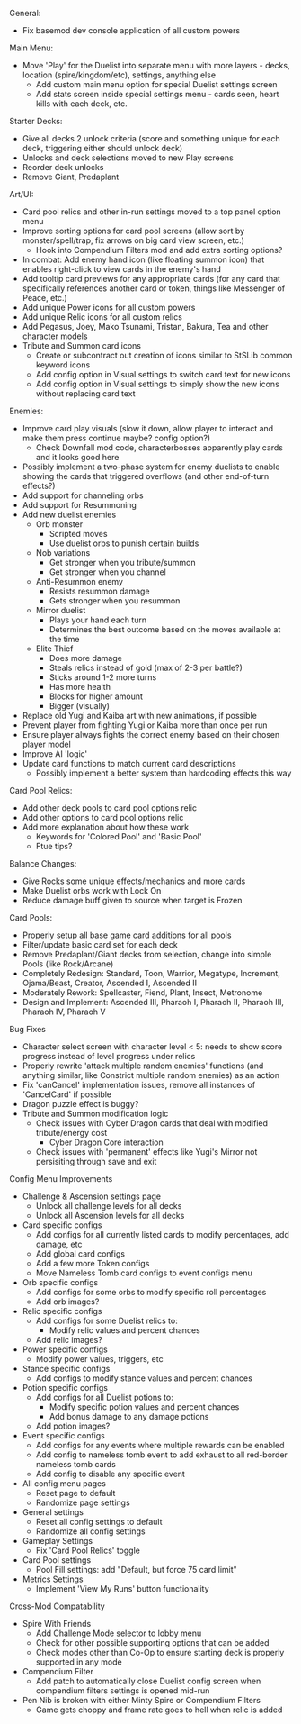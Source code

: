 General:
- Fix basemod dev console application of all custom powers

Main Menu:
- Move 'Play' for the Duelist into separate menu with more layers - decks, location (spire/kingdom/etc), settings, anything else
	- Add custom main menu option for special Duelist settings screen
	- Add stats screen inside special settings menu - cards seen, heart kills with each deck, etc.

Starter Decks:
- Give all decks 2 unlock criteria (score and something unique for each deck, triggering either should unlock deck)
- Unlocks and deck selections moved to new Play screens
- Reorder deck unlocks
- Remove Giant, Predaplant

Art/UI:
- Card pool relics and other in-run settings moved to a top panel option menu
- Improve sorting options for card pool screens (allow sort by monster/spell/trap, fix arrows on big card view screen, etc.)
    - Hook into Compendium Filters mod and add extra sorting options?
- In combat: Add enemy hand icon (like floating summon icon) that enables right-click to view cards in the enemy's hand
- Add tooltip card previews for any appropriate cards (for any card that specifically references another card or token, things like Messenger of Peace, etc.)
- Add unique Power icons for all custom powers
- Add unique Relic icons for all custom relics
- Add Pegasus, Joey, Mako Tsunami, Tristan, Bakura, Tea and other character models
- Tribute and Summon card icons
	- Create or subcontract out creation of icons similar to StSLib common keyword icons
	- Add config option in Visual settings to switch card text for new icons
	- Add config option in Visual settings to simply show the new icons without replacing card text

Enemies:
- Improve card play visuals (slow it down, allow player to interact and make them press continue maybe? config option?)
    - Check Downfall mod code, characterbosses apparently play cards and it looks good here
- Possibly implement a two-phase system for enemy duelists to enable showing the cards that triggered overflows (and other end-of-turn effects?)
- Add support for channeling orbs
- Add support for Resummoning
- Add new duelist enemies
    - Orb monster
        - Scripted moves
        - Use duelist orbs to punish certain builds
    - Nob variations
        - Get stronger when you tribute/summon
        - Get stronger when you channel
    - Anti-Resummon enemy
        - Resists resummon damage
        - Gets stronger when you resummon
    - Mirror duelist
        - Plays your hand each turn
        - Determines the best outcome based on the moves available at the time
    - Elite Thief
        - Does more damage
        - Steals relics instead of gold (max of 2-3 per battle?)
        - Sticks around 1-2 more turns
        - Has more health
        - Blocks for higher amount
        - Bigger (visually)
- Replace old Yugi and Kaiba art with new animations, if possible
- Prevent player from fighting Yugi or Kaiba more than once per run
- Ensure player always fights the correct enemy based on their chosen player model
- Improve AI 'logic'
- Update card functions to match current card descriptions
    - Possibly implement a better system than hardcoding effects this way

Card Pool Relics:
- Add other deck pools to card pool options relic
- Add other options to card pool options relic
- Add more explanation about how these work
	- Keywords for 'Colored Pool' and 'Basic Pool'
	- Ftue tips?

Balance Changes:
- Give Rocks some unique effects/mechanics and more cards
- Make Duelist orbs work with Lock On
- Reduce damage buff given to source when target is Frozen

Card Pools:
- Properly setup all base game card additions for all pools
- Filter/update basic card set for each deck
- Remove Predaplant/Giant decks from selection, change into simple Pools (like Rock/Arcane)
- Completely Redesign: Standard, Toon, Warrior, Megatype, Increment, Ojama/Beast, Creator, Ascended I, Ascended II
- Moderately Rework: Spellcaster, Fiend, Plant, Insect, Metronome
- Design and Implement: Ascended III, Pharaoh I, Pharaoh II, Pharaoh III, Pharaoh IV, Pharaoh V

Bug Fixes
- Character select screen with character level < 5: needs to show score progress instead of level progress under relics
- Properly rewrite 'attack multiple random enemies' functions (and anything similar, like Constrict multiple random enemies) as an action
- Fix 'canCancel' implementation issues, remove all instances of 'CancelCard' if possible
- Dragon puzzle effect is buggy?
- Tribute and Summon modification logic
	- Check issues with Cyber Dragon cards that deal with modified tribute/energy cost
		- Cyber Dragon Core interaction
	- Check issues with 'permanent' effects like Yugi's Mirror not persisiting through save and exit

Config Menu Improvements
- Challenge & Ascension settings page
    - Unlock all challenge levels for all decks
    - Unlock all Ascension levels for all decks
- Card specific configs
    - Add configs for all currently listed cards to modify percentages, add damage, etc
    - Add global card configs
    - Add a few more Token configs
    - Move Nameless Tomb card configs to event configs menu
- Orb specific configs
    - Add configs for some orbs to modify specific roll percentages
    - Add orb images?
- Relic specific configs
    - Add configs for some Duelist relics to:
        - Modify relic values and percent chances
    - Add relic images?
- Power specific configs
  - Modify power values, triggers, etc
- Stance specific configs
    - Add configs to modify stance values and percent chances
- Potion specific configs
    - Add configs for all Duelist potions to:
        - Modify specific potion values and percent chances
        - Add bonus damage to any damage potions
    - Add potion images?
- Event specific configs
  - Add configs for any events where multiple rewards can be enabled
  - Add config to nameless tomb event to add exhaust to all red-border nameless tomb cards
  - Add config to disable any specific event
- All config menu pages
	- Reset page to default
	- Randomize page settings
- General settings
	- Reset all config settings to default
	- Randomize all config settings
- Gameplay Settings
	- Fix 'Card Pool Relics' toggle
- Card Pool settings
	- Pool Fill settings: add "Default, but force 75 card limit"
- Metrics Settings
  - Implement 'View My Runs' button functionality

Cross-Mod Compatability
- Spire With Friends
    - Add Challenge Mode selector to lobby menu
    - Check for other possible supporting options that can be added
    - Check modes other than Co-Op to ensure starting deck is properly supported in any mode
- Compendium Filter
  - Add patch to automatically close Duelist config screen when compendium filters settings is opened mid-run
- Pen Nib is broken with either Minty Spire or Compendium Filters
  - Game gets choppy and frame rate goes to hell when relic is added
